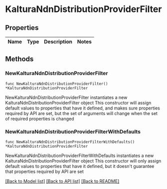 # KalturaNdnDistributionProviderFilter

## Properties

Name | Type | Description | Notes
------------ | ------------- | ------------- | -------------

## Methods

### NewKalturaNdnDistributionProviderFilter

`func NewKalturaNdnDistributionProviderFilter() *KalturaNdnDistributionProviderFilter`

NewKalturaNdnDistributionProviderFilter instantiates a new KalturaNdnDistributionProviderFilter object
This constructor will assign default values to properties that have it defined,
and makes sure properties required by API are set, but the set of arguments
will change when the set of required properties is changed

### NewKalturaNdnDistributionProviderFilterWithDefaults

`func NewKalturaNdnDistributionProviderFilterWithDefaults() *KalturaNdnDistributionProviderFilter`

NewKalturaNdnDistributionProviderFilterWithDefaults instantiates a new KalturaNdnDistributionProviderFilter object
This constructor will only assign default values to properties that have it defined,
but it doesn't guarantee that properties required by API are set


[[Back to Model list]](../README.md#documentation-for-models) [[Back to API list]](../README.md#documentation-for-api-endpoints) [[Back to README]](../README.md)



